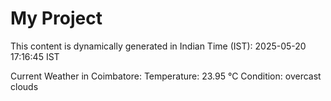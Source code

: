 # My Project

This content is dynamically generated in Indian Time (IST): 2025-05-20 17:16:45 IST


Current Weather in Coimbatore:
Temperature: 23.95 °C
Condition: overcast clouds
